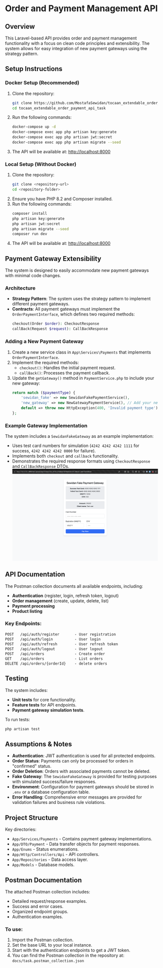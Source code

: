 # Order and Payment Management API

## Overview
This Laravel-based API provides order and payment management functionality with a focus on clean code principles and extensibility. The system allows for easy integration of new payment gateways using the strategy pattern.

## Setup Instructions

### Docker Setup (Recommended)
1. Clone the repository:
   ```bash
   git clone https://github.com/MostafaSewidan/tocaan_extendable_order_payment_api_task.git
   cd tocaan_extendable_order_payment_api_task
   ```
2. Run the following commands:
   ```bash
   docker-compose up -d
   docker-compose exec app php artisan key:generate
   docker-compose exec app php artisan jwt:secret
   docker-compose exec app php artisan migrate --seed
   ```
3. The API will be available at: [http://localhost:8000](http://localhost:8000)

### Local Setup (Without Docker)
1. Clone the repository:
   ```bash
   git clone <repository-url>
   cd <repository-folder>
   ```
2. Ensure you have PHP 8.2 and Composer installed.
3. Run the following commands:
   ```bash
   composer install
   php artisan key:generate
   php artisan jwt:secret
   php artisan migrate --seed
   composer run dev
   ```
4. The API will be available at: [http://localhost:8000](http://localhost:8000)

## Payment Gateway Extensibility
The system is designed to easily accommodate new payment gateways with minimal code changes.

### Architecture
- **Strategy Pattern**: The system uses the strategy pattern to implement different payment gateways.
- **Contracts**: All payment gateways must implement the `OrderPaymentInterface`, which defines two required methods:
  ```php
  checkout(Order $order): CheckoutResponse
  callBack(Request $request): CallBackResponse
  ```

### Adding a New Payment Gateway
1. Create a new service class in `App\Services\Payments` that implements `OrderPaymentInterface`.
2. Implement the required methods:
   - `checkout()`: Handles the initial payment request.
   - `callBack()`: Processes the payment callback.
3. Update the `getGateway()` method in `PaymentService.php` to include your new gateway:
   ```php
   return match ($paymentType) {
       'sewidan_fake' => new SewidanFakePaymentService(),
       'new_gateway' => new NewGatewayPaymentService(), // Add your new gateway here
       default => throw new HttpException(400, 'Invalid payment type'),
   };
   ```

### Example Gateway Implementation

The system includes a `SewidanFakeGateway` as an example implementation:
- Uses test card numbers for simulation (`4242 4242 4242 1111` for success, `4242 4242 4242 0000` for failure).
- Implements both `checkout` and `callback` functionality.
- Demonstrates the required response formats using `CheckoutResponse` and `CallBackResponse` DTOs.
![Example Gateway Flow](docs/images/sewidan-fake-gateway.png)
## API Documentation
The Postman collection documents all available endpoints, including:
- **Authentication** (register, login, refresh token, logout)
- **Order management** (create, update, delete, list)
- **Payment processing**
- **Product listing**

### Key Endpoints:
```plaintext
POST   /api/auth/register       - User registration
POST   /api/auth/login          - User login
POST   /api/auth/refresh        - User refresh token
POST   /api/auth/logout         - User logout
POST   /api/orders              - Create order
GET    /api/orders              - List orders
DELETE /api/orders/{orderId}    - delete orders
```

## Testing
The system includes:
- **Unit tests** for core functionality.
- **Feature tests** for API endpoints.
- **Payment gateway simulation tests**.

To run tests:
```bash
php artisan test
```

## Assumptions & Notes
- **Authentication**: JWT authentication is used for all protected endpoints.
- **Order Status**: Payments can only be processed for orders in "confirmed" status.
- **Order Deletion**: Orders with associated payments cannot be deleted.
- **Fake Gateway**: The `SewidanFakeGateway` is provided for testing purposes with simulated success/failure responses.
- **Environment**: Configuration for payment gateways should be stored in `.env` or a database configuration table.
- **Error Handling**: Comprehensive error messages are provided for validation failures and business rule violations.

## Project Structure
Key directories:
- `App/Services/Payments` - Contains payment gateway implementations.
- `App/DTO/Payment` - Data transfer objects for payment responses.
- `App/Enums` - Status enumerations.
- `App/Http/Controllers/Api` - API controllers.
- `App/Repositories` - Data access layer.
- `App/Models` - Database models.

## Postman Documentation
The attached Postman collection includes:
- Detailed request/response examples.
- Success and error cases.
- Organized endpoint groups.
- Authentication examples.

### To use:
1. Import the Postman collection.
2. Set the base URL to your local instance.
3. Start with the authentication endpoints to get a JWT token.
4. You can find the Postman collection in the repository at: `docs/task.postman_collection.json`
